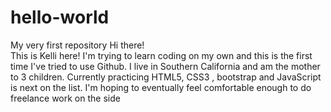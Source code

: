 # hello-world
My very first repository
Hi there!  
This is Kelli here!  I'm trying to learn coding on my own and this is the first time I've tried to use Github.  I live in Southern California and am the mother to 3 children.  Currently practicing HTML5, CSS3 , bootstrap and JavaScript is next on the list.  I'm hoping to eventually feel comfortable enough to do freelance work on the side
